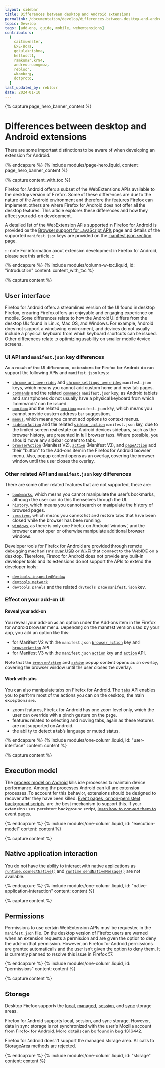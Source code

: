 ```yaml
---
layout: sidebar
title: Differences between desktop and Android extensions
permalink: /documentation/develop/differences-between-desktop-and-android-extensions/
topic: Develop
tags: [add-ons, guide, mobile, webextensions]
contributors:
  [
    caitmuenster,
    ExE-Boss,
    gokulakrishna,
    hellosct1,
    ramkumar.kr94,
    andrewtruongmoz,
    rebloor,
    wbamberg,
    dotproto,
  ]
last_updated_by: rebloor
date: 2024-01-10
---
```


<!-- Page Hero Banner -->

{% capture page_hero_banner_content %}

# Differences between desktop and Android extensions

There are some important distinctions to be aware of when developing an extension for Android.

{% endcapture %}
{% include modules/page-hero.liquid,
    content: page_hero_banner_content
%}

<!-- END: Page Hero Banner -->

<!-- Content with Table of Contents Module -->

{% capture content_with_toc %}

Firefox for Android offers a subset of the WebExtensions APIs available to the desktop version of Firefox. Some of these differences are due to the nature of the Android environment and therefore the features Firefox can implement, others are where Firefox for Android does not offer all the desktop features. This article explores these differences and how they affect your add-on development.

A detailed list of the WebExtension APIs supported in Firefox for Android is provided on the [Browser support for JavaScript APIs](https://developer.mozilla.org/docs/Mozilla/Add-ons/WebExtensions/Browser_support_for_JavaScript_APIs) page and details of the supported `manifest.json` keys are provided on the [manifest.json section](https://developer.mozilla.org/Add-ons/WebExtensions/manifest.json) page.

::: note
For information about extension development in Firefox for Android, please see [this article](/documentation/develop/developing-extensions-for-firefox-for-android/).
:::

{% endcapture %}
{% include modules/column-w-toc.liquid,
    id: "introduction"
    content: content_with_toc
%}

<!-- END: Content with Table of Contents -->

<!-- Single Column Body Module -->

{% capture content %}

## User interface

Firefox for Android offers a streamlined version of the UI found in desktop Firefox, ensuring Firefox offers an enjoyable and engaging experience on mobile. Some differences relate to how the Android UI differs from the desktop UIs found in Linux, Mac OS, and Windows. For example, Android does not support a windowing environment, and devices do not usually include a physical keyboard from which keyboard shortcuts can be issued. Other differences relate to optimizing usability on smaller mobile device screens.

### UI API and `manifest.json` key differences

As a result of the UI differences, extensions for Firefox for Android do not support the following APIs and `manifest.json` keys:

- [`chrome_url_overrides`](https://developer.mozilla.org/Add-ons/WebExtensions/manifest.json/chrome_url_overrides) and [`chrome_settings_overrides`](https://developer.mozilla.org/Add-ons/WebExtensions/manifest.json/chrome_settings_overrides) `manifest.json` keys, which means you cannot add custom home and new tab pages.
- [`commands`](https://developer.mozilla.org/docs/Mozilla/Add-ons/WebExtensions/API/commands) and the related [`commands`](https://developer.mozilla.org/Add-ons/WebExtensions/manifest.json/commands) `manifest.json` key, as Android tablets and smartphones do not usually have a physical keyboard from which ‘commands’ can be issued.
- [`omnibox`](https://developer.mozilla.org/docs/Mozilla/Add-ons/WebExtensions/API/omnibox) and the related [`omnibox`](https://developer.mozilla.org/Add-ons/WebExtensions/manifest.json/omnibox) `manifest.json` key, which means you cannot provide custom address bar suggestions.
- [`menus`](https://developer.mozilla.org/docs/Mozilla/Add-ons/WebExtensions/API/menus), which means you cannot add options to context menus.
- [`sidebarAction`](https://developer.mozilla.org/docs/Mozilla/Add-ons/WebExtensions/API/sidebarAction) and the related [`sidebar_action`](https://developer.mozilla.org/Add-ons/WebExtensions/manifest.json/sidebar_action) `manifest.json` key, due to the limited screen real estate on Android devices sidebars, such as the browser history, are presented in full browser tabs. Where possible, you should move any sidebar content to tabs.
- [`browserAction`](https://developer.mozilla.org//Add-ons/WebExtensions/API/browserAction) (Manifest V2), [`action`](https://developer.mozilla.org//Add-ons/WebExtensions/API/action) (Manifest V3), and [`pageAction`](https://developer.mozilla.org/docs/Mozilla/Add-ons/WebExtensions/API/pageAction) add their "button" to the Add-ons item in the Firefox for Android browser menu. Also, popup content opens as an overlay, covering the browser window until the user closes the overlay.

### Other related API and `manifest.json` key differences

There are some other related features that are not supported, these are:

- [`bookmarks`](https://developer.mozilla.org/docs/Mozilla/Add-ons/WebExtensions/API/bookmarks), which means you cannot manipulate the user’s bookmarks, although the user can do this themselves through the UI.
- [`history`](https://developer.mozilla.org/docs/Mozilla/Add-ons/WebExtensions/API/history), which means you cannot search or manipulate the history of browsed pages.
- [`sessions`](https://developer.mozilla.org/docs/Mozilla/Add-ons/WebExtensions/API/sessions), which means you cannot list and restore tabs that have been closed while the browser has been running.
- [`windows`](https://developer.mozilla.org/docs/Mozilla/Add-ons/WebExtensions/API/windows), as there is only one Firefox on Android ‘window’, and the browser cannot open or otherwise manipulate additional browser windows.

Developer tools for Firefox for Android are provided through remote debugging mechanisms [over USB](https://developer.android.com/studio/debug/dev-options) or [Wi-Fi](https://developer.mozilla.org/docs/Tools/Remote_Debugging/Debugging_Firefox_for_Android_over_Wifi) that connect to the WebIDE on a desktop. Therefore, Firefox for Android does not provide any built-in developer tools and its extensions do not support the APIs to extend the developer tools:

- [`devtools.inspectedWindow`](https://developer.mozilla.org/docs/Mozilla/Add-ons/WebExtensions/API/devtools.inspectedWindow)
- [`devtools.network`](https://developer.mozilla.org/docs/Mozilla/Add-ons/WebExtensions/API/devtools.network)
- [`devtools.panels`](https://developer.mozilla.org/docs/Mozilla/Add-ons/WebExtensions/API/devtools.panels) and the related [`devtools_page`](https://developer.mozilla.org/Add-ons/WebExtensions/manifest.json/devtools_page) `manifest.json` key.

### Effect on your add-on UI

#### Reveal your add-on

You reveal your add-on as an option under the Add-ons item in the Firefox for Android browser menu. Depending on the manifest version used by your app, you add an option like this:

- for Manifest V2 with the `manifest.json` [`browser_action`](https://developer.mozilla.org/docs/Mozilla/Add-ons/WebExtensions/manifest.json/browser_action) key and [`browserAction`](https://developer.mozilla.org//Add-ons/WebExtensions/API/browserAction) API.
- for Manifest V3 with the `manifest.json` [`action`](https://developer.mozilla.org/docs/Mozilla/Add-ons/WebExtensions/manifest.json/action) key and [`action`](https://developer.mozilla.org//Add-ons/WebExtensions/API/action) API.

Note that the [`browserAction`](https://developer.mozilla.org//Add-ons/WebExtensions/API/browserAction) and [`action`](https://developer.mozilla.org/docs/Mozilla/Add-ons/WebExtensions/API/action) popup content opens as an overlay, covering the browser window until the user closes the overlay.

#### Work with tabs

You can also manipulate tabs on Firefox for Android. The [`tabs`](https://developer.mozilla.org/docs/Mozilla/Add-ons/WebExtensions/API/tabs) API enables you to perform most of the actions you can on the desktop, the main exceptions are:

- zoom features, Firefox for Android has one zoom level only, which the user can override with a pinch gesture on the page.
- features related to selecting and moving tabs, again as these features are not supported on Android.
- the ability to detect a tab’s language or muted status.

{% endcapture %}
{% include modules/one-column.liquid,
    id: "user-interface"
    content: content
%}

<!-- END: Single Column Body Module -->

<!-- Single Column Body Module -->

{% capture content %}

## Execution model

The [process model on Android](https://developer.android.com/guide/components/activities/process-lifecycle) kills idle processes to maintain device performance. Among the processes Android can kill are extension processes. To account for this behavior, extensions should be designed to recover after they have been killed. [Event pages, or non-persistent background scripts](https://developer.mozilla.org/en-US/docs/Mozilla/Add-ons/WebExtensions/Background_scripts), are the best mechanism to support this. If your extension uses persistent background script, [learn how to convert them to event pages](https://developer.mozilla.org/en-US/docs/Mozilla/Add-ons/WebExtensions/Background_scripts#convert_to_non-persistent).

{% endcapture %}
{% include modules/one-column.liquid,
    id: "execution-model"
    content: content
%}

<!-- END: Single Column Body Module -->

<!-- Single Column Body Module -->

{% capture content %}

## Native application interaction

You do not have the ability to interact with native applications as [`runtime.connectNative()`](https://developer.mozilla.org/docs/Mozilla/Add-ons/WebExtensions/API/runtime/connectNative) and [`runtime.sendNativeMessage()`](https://developer.mozilla.org/docs/Mozilla/Add-ons/WebExtensions/API/runtime/sendNativeMessage) are not available.

{% endcapture %}
{% include modules/one-column.liquid,
    id: "native-application-interaction"
    content: content
%}

<!-- END: Single Column Body Module -->

<!-- Single Column Body Module -->

{% capture content %}

## Permissions

Permissions to use certain WebExtension APIs must be requested in the `manifest.json` file. On the desktop version of Firefox users are warned when an extension requests a permission and are given the option to deny the add-on that permission. However, on Firefox for Android permissions are granted automatically and the user isn’t given the option to deny them. It is currently planned to resolve this issue in Firefox 57.

{% endcapture %}
{% include modules/one-column.liquid,
    id: "permissions"
    content: content
%}

<!-- END: Single Column Body Module -->

<!-- Single Column Body Module -->

{% capture content %}

## Storage

Desktop Firefox supports the [local](https://developer.mozilla.org/docs/Mozilla/Add-ons/WebExtensions/API/storage/local), [managed](https://developer.mozilla.org/docs/Mozilla/Add-ons/WebExtensions/API/storage/managed), [session](https://developer.mozilla.org/docs/Mozilla/Add-ons/WebExtensions/API/storage/session), and [sync](https://developer.mozilla.org/docs/Mozilla/Add-ons/WebExtensions/API/storage/sync) storage areas.

Firefox for Android supports local, session, and sync storage. However, data in sync storage is not synchronized with the user's Mozilla account from Firefox for Android. More details can be found in [bug 1316442](https://bugzilla.mozilla.org/show_bug.cgi?id=1316442).

Firefox for Android doesn't support the managed storage area. All calls to [StorageArea](https://developer.mozilla.org/en-US/docs/Mozilla/Add-ons/WebExtensions/API/storage/StorageArea#methods) methods are rejected.

{% endcapture %}
{% include modules/one-column.liquid,
    id: "storage"
    content: content
%}

<!-- END: Single Column Body Module -->
